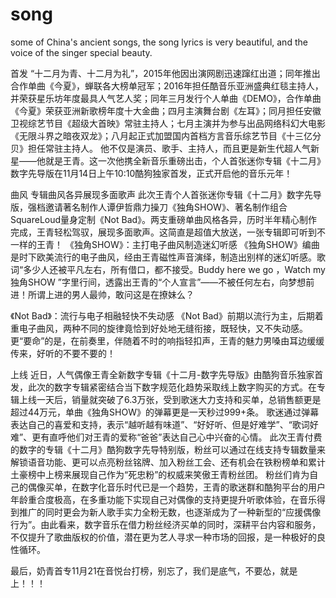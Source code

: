 # song
some of China's ancient songs,
the song lyrics is very beautiful,
and the voice of the singer special beauty.

 
首发
“十二月为青、十二月为礼”，2015年他因出演网剧迅速蹿红出道；同年推出合作单曲《今夏》，蝉联各大榜单冠军；2016年担任酷音乐亚洲盛典红毯主持人，并荣获星乐坊年度最具人气艺人奖；同年三月发行个人单曲《DEMO》，合作单曲《今夏》荣获亚洲新歌榜年度十大金曲；四月主演舞台剧《左耳》；同月担任安徽卫视综艺节目《超级大首映》常驻主持人；七月主演并为参与出品网络科幻大电影《无限斗界之暗夜双龙》；八月起正式加盟国内首档方言音乐综艺节目《十三亿分贝》担任常驻主持人。
他不仅是演员、歌手、主持人，而且更是新生代超人气新星——他就是王青。这一次他携全新音乐重磅出击，个人首张迷你专辑《十二月》数字先导版在11月14日上午10:10酷狗独家首发，正式开启他的音乐元年！


 
曲风
专辑曲风各异展现多面歌声
此次王青个人首张迷你专辑《十二月》数字先导版，强档邀请著名制作人谭伊哲鼎力操刀《独角SHOW》、著名制作组合SquareLoud量身定制《Not Bad》。两支重磅单曲风格各异，历时半年精心制作完成，王青轻松驾驭，展现多面歌声。这简直是超值大放送，一张专辑即可听到不一样的王青！
《独角SHOW》：主打电子曲风制造迷幻听感
《独角SHOW》编曲是时下欧美流行的电子曲风，经由王青磁性声音演绎，制造出别样的迷幻听感。歌词“多少人还被平凡左右，所有借口，都不接受。Buddy here we go ，Watch my 独角SHOW ”字里行间，透露出王青的“个人宣言”——不被任何左右，向梦想前进！所谓上进的男人最帅，敢问这是在撩妹么？

《Not Bad》：流行与电子相融轻快不失动感
《Not Bad》前期以流行为主，后期着重电子曲风，两种不同的旋律竟恰到好处地无缝衔接，既轻快，又不失动感。更“要命”的是，在前奏里，伴随着不时的响指轻扣声，王青的魅力男嗓由耳边缓缓传来，好听的不要不要的！


 
上线
近日，人气偶像王青全新数字专辑《十二月-数字先导版》由酷狗音乐独家首发，此次的数字专辑紧密结合当下数字规范化趋势采取线上数字购买的方式。在专辑上线一天后，销量就突破了6.3万张，受到歌迷大力支持和买单，总销售额更是超过44万元，单曲《独角SHOW》的弹幕更是一天秒过999+条。
歌迷通过弹幕表达自己的喜爱和支持，表示“越听越有味道”、“好好听、但是好难学”、“歌词好难”、更有直呼他们对王青的爱称“爸爸”表达自己心中兴奋的心情。
此次王青付费的数字的专辑《十二月》酷狗数字先导特别版，粉丝可以通过在线支持专辑数量来解锁语音功能、更可以点亮粉丝铭牌、加入粉丝工会、还有机会在铁粉榜单和累计土豪榜中上榜来展现自己作为“死忠粉”的权威来笑傲王青粉丝团。
粉丝们肯为自己的偶像买单，在数字化音乐时代已是一个趋势，王青的歌迷群和酷狗平台的用户年龄重合度极高，在多重功能下实现自己对偶像的支持更提升听歌体验，在音乐得到推广的同时更会为新人歌手实力全粉无数，也逐渐成为了一种新型的“应援偶像行为”。由此看来，数字音乐在借力粉丝经济买单的同时，深耕平台内容和服务，不仅提升了歌曲版权的价值，潜在更为艺人寻求一种市场的回报，是一种极好的良性循环。

最后，奶青首专11月21在音悦台打榜，别忘了，我们是底气，不要怂，就是上！！！
